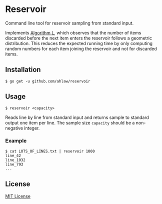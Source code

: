 # Reservoir

Command line tool for reservoir sampling from standard input. 

Implements [Algorithm L](https://en.wikipedia.org/wiki/Reservoir_sampling), which observes that the number of items discarded before the next item enters the reservoir follows a geometric distribution. This reduces the expected running time by only computing random numbers for each item joining the reservoir and not for discarded items.

## Installation

```
$ go get -u github.com/ahlaw/reservoir
```

## Usage

```
$ reservoir <capacity>
```

Reads line by line from standard input and returns sample to standard output one item per line. The sample size `capacity` should be a non-negative integer.

### Example

```
$ cat LOTS_OF_LINES.txt | reservoir 1000
line_42
line_1032
line_793
...
```

## License

[MIT License](LICENSE.md)
